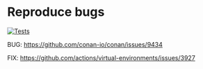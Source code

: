 # Reproduce bugs
[![Tests](https://github.com/arttet/reproduce-bugs/actions/workflows/workflow.yml/badge.svg?branch=bug%2Fconan-clangcl)](https://github.com/arttet/reproduce-bugs/actions/workflows/workflow.yml)

BUG: https://github.com/conan-io/conan/issues/9434

FIX: https://github.com/actions/virtual-environments/issues/3927

